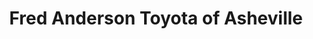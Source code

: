 ---
title: "Fred Anderson Toyota of Asheville"
url: /asheville/fred-anderson-toyota-of-asheville/
shop: Autohaus
---